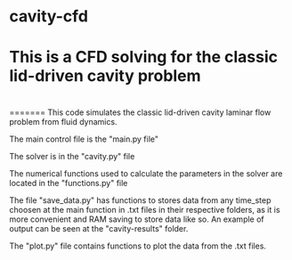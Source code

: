 # cavity-cfd

# This is a CFD solving for the classic lid-driven cavity problem
# 
=======
This code simulates the classic lid-driven cavity laminar flow problem from fluid dynamics.

The main control file is the "main.py file"

The solver is in the "cavity.py" file

The numerical functions used to calculate the parameters in the solver are located in the "functions.py" file

The file "save_data.py" has functions to stores data from any time_step choosen at the main function in .txt files in their respective folders, as it is more convenient and RAM saving to store data like so. An example of output can be seen at the "cavity-results" folder.

The "plot.py" file contains functions to plot the data from the .txt files.
